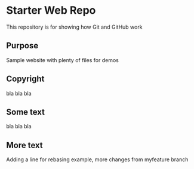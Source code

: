 # Starter Web Repo

This repository is for showing how Git and GitHub work

## Purpose

Sample website with plenty of files for demos

## Copyright

bla bla bla

## Some text

bla bla bla

## More text

Adding a line for rebasing example, more changes from myfeature branch
